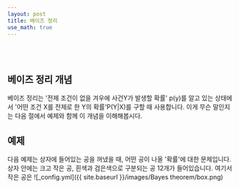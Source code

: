 ```yaml
---
layout: post
title: 베이즈 정리
use_math: true
---
```

<br>
<br>

## 베이즈 정리 개념

베이즈 정리는 '전제 조건이 없을 겨우에 사건Y가 발생할 확률' p(y)를 알고 있는 상태에서 '어떤 조건 X를 전제로 한 Y의 확률'P(Y|X)를 구할 때 사용합니다. 이게 무슨 말인지는 다음 절에서 예제와 함께 이 개념을 이해해봅시다.


## 예제

다음 예제는 상자에 들어있는 공을 꺼냈을 때, 어떤 공이 나올 '확률'에 대한 문제입니다.
상자 안에는 크고 작은 공, 흰색과 검은색으로 구분되는 공 12개가 들어있습니다. 
여기서 작은 공은 
![_config.yml]({{ site.baseurl }}/images/Bayes theorem/box.png)
